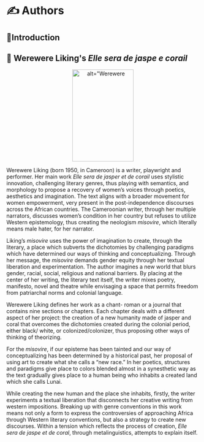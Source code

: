 # :writing_hand: Authors

## :open_book:Introduction


## :orange_book: Werewere Liking's *Elle sera de jaspe e corail*

<p align="center"> 
<img src="http://www.postcolonialweb.org/images/liking/7.jpg" alt=alt="Werewere Liking" width="160" height="240"  />   
</p>

Werewere Liking (born 1950, in Cameroon) is a writer, playwright and performer. Her main work *Elle sera de jasper et de corail* uses stylistic innovation, challenging literary genres, thus playing with semantics, and morphology to propose a recovery of women’s voices through poetics, aesthetics and imagination. The text aligns with a broader movement for women empowerment, very present in the post-independence discourses across the African countries. The Cameroonian writer, through her multiple narrators, discusses women’s condition in her country but refuses to utilize Western epistemology, thus creating the neologism *misovire*, which literally means male hater, for her narrator. 


 Liking’s *misovire* uses the power of imagination to create, through the literary, a place which subverts the dichotomies by challenging paradigms which have determined our ways of thinking and conceptualizing. Through her message, the *misovire* demands gender equity through her textual liberation and experimentation. The author imagines a new world that blurs gender, racial, social, religious and national barriers. By placing at the center of her writing, the literary text itself, the writer mixes poetry, manifesto, novel and theatre while envisaging a space that permits freedom from patriarchal norms and colonial language. 
 
 
Werewere Liking defines her work as a chant- roman or a journal that contains nine sections or chapters. Each chapter deals with a different aspect of her project: the creation of a new humanity made of jasper and coral that overcomes the dichotomies created during the colonial period, either black/ white, or colonized/colonizer, thus proposing other ways of thinking of theorizing. 


For the *misovire*, if our episteme has been tainted and our way of conceptualizing has been determined by a historical past, her proposal of using art to create what she calls a “new race.” In her poetics, structures and paradigms give place to colors blended almost in a synesthetic way  as the text gradually gives place to a human being who inhabits a created land which she calls Lunai.


While creating the new human and the place she inhabits, firstly, the writer experiments a textual liberation that disconnects her creative writing from western impositions. Breaking up with genre conventions in this work means not only a form to express the controversies of approaching Africa through Western literary conventions, but also a strategy to create new discourses. Within a tension which reflects the process of creation, *Elle sera de jaspe et de coral*, through metalinguistics, attempts to explain itself.
